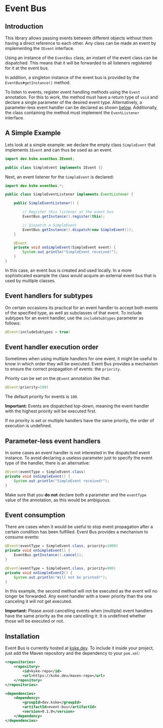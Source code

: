 # Event Bus

## Introduction

This library allows passing events between different objects without them having a direct reference to each other.
Any class can be made an event by implementing the `IEvent` interface.

Using an instance of the `EventBus` class, an instant of the event class can be dispatched.
This means that it will be forwarded to all listeners registered for it at the event bus.

In addition, a singleton instance of the event bus is provided by the `EventBus#getInstance()` method.

To listen to events, register event handling methods using the `Event` annotation.
For this to work, the method must have a return type of `void` and declare a single parameter of the desired event type.
Alternatively, a parameter-less event handler can be declared as shown [below](#parameter-less-event-handlers).
Additionally, the class containing the method must implement the `EventListener` interface.

## A Simple Example

Lets look at a simple example: we declare the empty class `SimpleEvent` that implements `IEvent` and can thus be used as an event.

```java
import dev.kske.eventbus.IEvent;

public class SimpleEvent implements IEvent {}
```

Next, an event listener for the `SimpleEvent` is declared:

```java
import dev.kske.eventbus.*;

public class SimpleEventListener implements EventListener {

    public SimpleEventListener() {

        // Register this listener at the event bus
        EventBus.getInstance().register(this);

        // Dispatch a SimpleEvent
        EventBus.getInstance().dispatch(new SimpleEvent());
    }

    @Event
    private void onSimpleEvent(SimpleEvent event) {
        System.out.println("SimpleEvent received!");
    }
}
```

In this case, an event bus is created and used locally.
In a more sophisticated example the class would acquire an external event bus that is used by multiple classes.

## Event handlers for subtypes

On certain occasions its practical for an event handler to accept both events of the specified type, as well as subclasses of that event.
To include subtypes for an event handler, use the `includeSubtypes` parameter as follows:

```java
@Event(includeSubtypes = true)
```

## Event handler execution order

Sometimes when using multiple handlers for one event, it might be useful to know in which order they will be executed.
Event Bus provides a mechanism to ensure the correct propagation of events: the `priority`.

Priority can be set on the `@Event` annotation like that:
```java
@Event(priority=100)
```

The default priority for events is `100`.

**Important:**
Events are dispatched top-down, meaning the event handler with the highest priority will be executed first.

If no priority is set or multiple handlers have the same priority, the order of execution is undefined.

## Parameter-less event handlers

In some cases an event handler is not interested in the dispatched event instance.
To avoid declaring a useless parameter just to specify the event type of the handler, there is an alternative:

```java
@Event(eventType = SimpleEvent.class)
private void onSimpleEvent() {
	System.out.println("SimpleEvent received!");
}
```

Make sure that you **do not** declare both a parameter and the `eventType` value of the annotation, as this would be ambiguous.

## Event consumption

There are cases when it would be useful to stop event propagation after a certain condition has been fulfilled.
Event Bus provides a mechanism to consume events:

```java
@Event(eventType = SimpleEvent.class, priority=1000)
private void onSimpleEvent() {
	EventBus.getInstance().cancel();
}

@Event(eventType = SimpleEvent.class, priority=900)
private void onSimpleEvent2() {
	System.out.println("Will not be printed!");
}
```

In this example, the second method will not be executed as the event will no longer be forwarded.
Any event handler with a lower priority than the one canceling it will not get executed.

**Important:**
Please avoid cancelling events when (multiple) event handlers have the same priority as the one cancelling it:
It is undefined whether those will be executed or not.

## Installation

Event Bus is currently hosted at [kske.dev](https://kske.dev).
To include it inside your project, just add the Maven repository and the dependency to your `pom.xml`:

```xml
<repositories>
	<repository>
		<id>kske-repo</id>
		<url>https://kske.dev/maven-repo</url>
	</repository>
</repositories>

<dependencies>
    <dependency>
        <groupId>dev.kske</groupId>
        <artifactId>event-bus</artifactId>
        <version>0.1.0</version>
    </dependency>
</dependencies>
```
